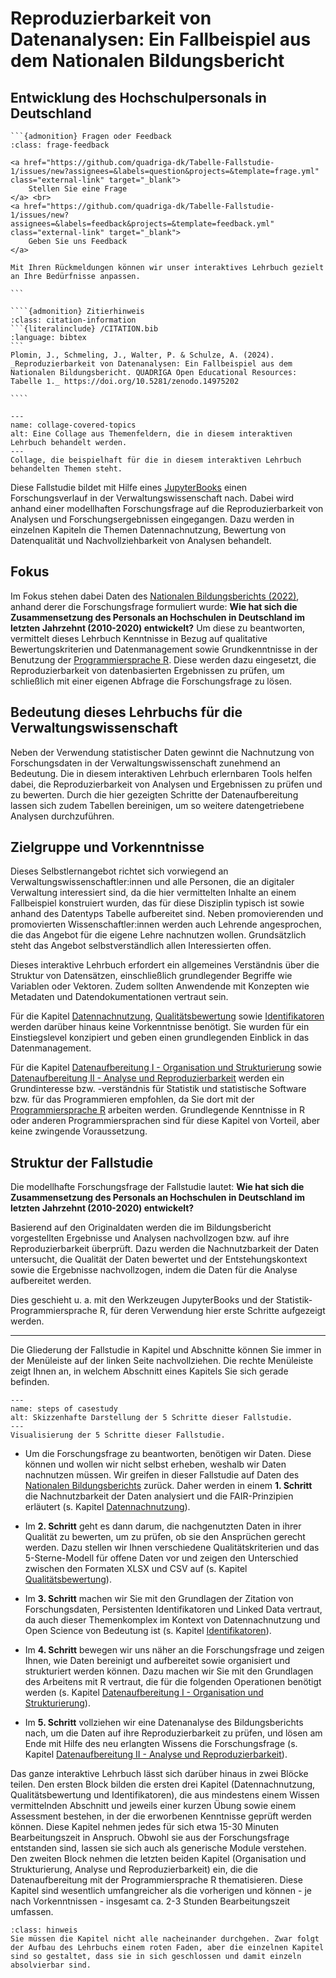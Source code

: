 # Reproduzierbarkeit von Datenanalysen: Ein Fallbeispiel aus dem Nationalen Bildungsbericht 
## Entwicklung des Hochschulpersonals in Deutschland 

````{margin}
```{admonition} Fragen oder Feedback 
:class: frage-feedback

<a href="https://github.com/quadriga-dk/Tabelle-Fallstudie-1/issues/new?assignees=&labels=question&projects=&template=frage.yml" class="external-link" target="_blank">
    Stellen Sie eine Frage
</a> <br>
<a href="https://github.com/quadriga-dk/Tabelle-Fallstudie-1/issues/new?assignees=&labels=feedback&projects=&template=feedback.yml" class="external-link" target="_blank">
    Geben Sie uns Feedback
</a>

Mit Ihren Rückmeldungen können wir unser interaktives Lehrbuch gezielt an Ihre Bedürfnisse anpassen.

```
````

`````{margin}
````{admonition} Zitierhinweis
:class: citation-information
```{literalinclude} /CITATION.bib
:language: bibtex
```
Plomin, J., Schmeling, J., Walter, P. & Schulze, A. (2024). _Reproduzierbarkeit von Datenanalysen: Ein Fallbeispiel aus dem Nationalen Bildungsbericht. QUADRIGA Open Educational Resources: Tabelle 1._ https://doi.org/10.5281/zenodo.14975202

````
`````

```{figure} _images/Collage_3.png
---
name: collage-covered-topics
alt: Eine Collage aus Themenfeldern, die in diesem interaktiven Lehrbuch behandelt werden.
---
Collage, die beispielhaft für die in diesem interaktiven Lehrbuch behandelten Themen steht.
```


Diese Fallstudie bildet mit Hilfe eines <a href="https://jupyterbook.org/en/stable/intro.html" class="external-link" target="_blank">JupyterBooks</a> einen Forschungsverlauf in der Verwaltungswissenschaft nach. Dabei wird anhand einer modellhaften Forschungsfrage auf die Reproduzierbarkeit von Analysen und Forschungsergebnissen eingegangen. Dazu werden in einzelnen Kapiteln die Themen Datennachnutzung, Bewertung von Datenqualität und Nachvollziehbarkeit von Analysen behandelt.


## Fokus

Im Fokus stehen dabei Daten des <a href="https://www.bildungsbericht.de/de/bildungsberichte-seit-2006/bildungsbericht-2022" class="external-link" target="_blank">Nationalen Bildungsberichts (2022)</a>, anhand derer die Forschungsfrage formuliert wurde: 
**Wie hat sich die Zusammensetzung des Personals an Hochschulen in Deutschland im letzten Jahrzehnt (2010-2020) entwickelt?**
Um diese zu beantworten, vermittelt dieses Lehrbuch Kenntnisse in Bezug auf qualitative Bewertungskriterien und Datenmanagement sowie Grundkenntnisse in der Benutzung der <a href="https://www.r-project.org" class="external-link" target="_blank">Programmiersprache R</a>. Diese werden dazu eingesetzt, die Reproduzierbarkeit von datenbasierten Ergebnissen zu prüfen, um schließlich mit einer eigenen Abfrage die Forschungsfrage zu lösen.


## Bedeutung dieses Lehrbuchs für die Verwaltungswissenschaft

Neben der Verwendung statistischer Daten gewinnt die Nachnutzung von Forschungsdaten in der Verwaltungswissenschaft zunehmend an Bedeutung. Die in diesem interaktiven Lehrbuch erlernbaren Tools helfen dabei, die Reproduzierbarkeit von Analysen und Ergebnissen zu prüfen und zu bewerten. Durch die hier gezeigten Schritte der Datenaufbereitung lassen sich zudem Tabellen bereinigen, um so weitere datengetriebene Analysen durchzuführen.

## Zielgruppe und Vorkenntnisse

Dieses Selbstlernangebot richtet sich vorwiegend an Verwaltungswissenschaftler:innen und alle Personen, die an digitaler Verwaltung interessiert sind, da die hier vermittelten Inhalte an einem Fallbeispiel konstruiert wurden, das für diese Disziplin typisch ist sowie anhand des Datentyps Tabelle aufbereitet sind. 
Neben promovierenden und promovierten Wissenschaftler:innen werden auch Lehrende angesprochen, die das Angebot für die eigene Lehre nachnutzen wollen. Grundsätzlich steht das Angebot selbstverständlich allen Interessierten offen.

Dieses interaktive Lehrbuch erfordert ein allgemeines Verständnis über die Struktur von Datensätzen, einschließlich grundlegender Begriffe wie Variablen oder Vektoren. Zudem sollten Anwendende mit Konzepten wie Metadaten und Datendokumentationen vertraut sein.  

Für die Kapitel [Datennachnutzung](/Markdown/3_Datennachnutzung.md), [Qualitätsbewertung](/Markdown/4_Qualitätsbewertung.md) sowie [Identifikatoren](/Markdown/5_Identifikatoren.md) werden darüber hinaus keine Vorkenntnisse benötigt. Sie wurden für ein Einstiegslevel konzipiert und geben einen grundlegenden Einblick in das Datenmanagement.

Für die Kapitel [Datenaufbereitung I - Organisation und Strukturierung](/Markdown/6_Datenaufbereitung1.md) sowie [Datenaufbereitung II - Analyse und Reproduzierbarkeit](/Markdown/7_Datenaufbereitung2.md) werden ein Grundinteresse bzw. -verständnis für Statistik und statistische Software bzw. für das Programmieren empfohlen, da Sie dort mit der <a href="https://www.r-project.org" class="external-link" target="_blank">Programmiersprache R</a> arbeiten werden. Grundlegende Kenntnisse in R oder anderen Programmiersprachen sind für diese Kapitel von Vorteil, aber keine zwingende Voraussetzung.  


## Struktur der Fallstudie 

Die modellhafte Forschungsfrage der Fallstudie lautet: 
**Wie hat sich die Zusammensetzung des Personals an Hochschulen in Deutschland im letzten Jahrzehnt (2010-2020) entwickelt?**

Basierend auf den Originaldaten werden die im Bildungsbericht vorgestellten Ergebnisse und Analysen nachvollzogen bzw. auf ihre Reproduzierbarkeit überprüft. Dazu werden die Nachnutzbarkeit der Daten untersucht, die Qualität der Daten bewertet und der Entstehungskontext sowie die Ergebnisse nachvollzogen, indem die Daten für die Analyse aufbereitet werden.

Dies geschieht u. a. mit den Werkzeugen JupyterBooks und der Statistik-Programmiersprache R, für deren Verwendung hier erste Schritte aufgezeigt werden.  

---

Die Gliederung der Fallstudie in Kapitel und Abschnitte können Sie immer in der Menüleiste auf der linken Seite nachvollziehen. Die rechte Menüleiste zeigt Ihnen an, in welchem Abschnitt eines Kapitels Sie sich gerade befinden.  

```{figure} _images/FS-Schritte.png
---
name: steps of casestudy
alt: Skizzenhafte Darstellung der 5 Schritte dieser Fallstudie.
---
Visualisierung der 5 Schritte dieser Fallstudie.
```

- Um die Forschungsfrage zu beantworten, benötigen wir Daten. Diese können und wollen wir nicht selbst erheben, weshalb wir Daten nachnutzen müssen. Wir greifen in dieser Fallstudie auf Daten des [Nationalen Bildungsberichts](Datenbasis) zurück. Daher werden in einem **1. Schritt** die Nachnutzbarkeit der Daten analysiert und die FAIR-Prinzipien erläutert (s. Kapitel [Datennachnutzung](/Markdown/3_Datennachnutzung.md)).

- Im **2. Schritt** geht es dann darum, die nachgenutzten Daten in ihrer Qualität zu bewerten, um zu prüfen, ob sie den Ansprüchen gerecht werden. Dazu stellen wir Ihnen verschiedene Qualitätskriterien und das 5-Sterne-Modell für offene Daten vor und zeigen den Unterschied zwischen den Formaten XLSX und CSV auf (s. Kapitel [Qualitätsbewertung](/Markdown/4_Qualitätsbewertung.md)).

- Im **3. Schritt** machen wir Sie mit den Grundlagen der Zitation von Forschungsdaten, Persistenten Identifikatoren und Linked Data vertraut, da auch dieser Themenkomplex im Kontext von Datennachnutzung und Open Science von Bedeutung ist (s. Kapitel [Identifikatoren](/Markdown/5_Identifikatoren.md)).

- Im **4. Schritt** bewegen wir uns näher an die Forschungsfrage und zeigen Ihnen, wie Daten bereinigt und aufbereitet sowie organisiert und strukturiert werden können. Dazu machen wir Sie mit den Grundlagen des Arbeitens mit R vertraut, die für die folgenden Operationen benötigt werden (s. Kapitel [Datenaufbereitung I - Organisation und Strukturierung](/Markdown/6_Datenaufbereitung1.md)). 

- Im **5. Schritt** vollziehen wir eine Datenanalyse des Bildungsberichts nach, um die Daten auf ihre Reproduzierbarkeit zu prüfen, und lösen am Ende mit Hilfe des neu erlangten Wissens die Forschungsfrage (s. Kapitel [Datenaufbereitung II - Analyse und Reproduzierbarkeit](/Markdown/7_Datenaufbereitung2.md)).


Das ganze interaktive Lehrbuch lässt sich darüber hinaus in zwei Blöcke teilen. Den ersten Block bilden die ersten drei Kapitel (Datennachnutzung, Qualitätsbewertung und Identifikatoren), die aus mindestens einem Wissen vermittelnden Abschnitt und jeweils einer kurzen Übung sowie einem Assessment bestehen, in der die erworbenen Kenntnisse geprüft werden können. Diese Kapitel nehmen jedes für sich etwa 15-30 Minuten Bearbeitungszeit in Anspruch. Obwohl sie aus der Forschungsfrage entstanden sind, lassen sie sich auch als generische Module verstehen.   
Den zweiten Block nehmen die letzten beiden Kapitel (Organisation und Strukturierung, Analyse und Reproduzierbarkeit) ein, die die Datenaufbereitung mit der Programmiersprache R thematisieren. Diese Kapitel sind wesentlich umfangreicher als die vorherigen und können - je nach Vorkenntnissen - insgesamt ca. 2-3 Stunden Bearbeitungszeit umfassen.


```{admonition} Ein Hinweis zur Bearbeitung
:class: hinweis
Sie müssen die Kapitel nicht alle nacheinander durchgehen. Zwar folgt der Aufbau des Lehrbuchs einem roten Faden, aber die einzelnen Kapitel sind so gestaltet, dass sie in sich geschlossen und damit einzeln absolvierbar sind.
```  


